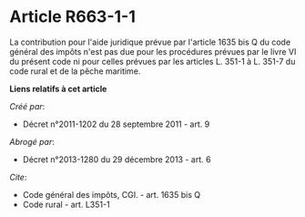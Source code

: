 # Article R663-1-1

La contribution pour l'aide juridique prévue par l'article 1635 bis Q du code général des impôts n'est pas due pour les
procédures prévues par le livre VI du présent code ni pour celles prévues par les articles L. 351-1 à L. 351-7 du code rural
et de la pêche maritime.

**Liens relatifs à cet article**

_Créé par_:

  - Décret n°2011-1202 du 28 septembre 2011 - art. 9

_Abrogé par_:

  - Décret n°2013-1280 du 29 décembre 2013 - art. 6

_Cite_:

  - Code général des impôts, CGI. - art. 1635 bis Q
  - Code rural - art. L351-1

